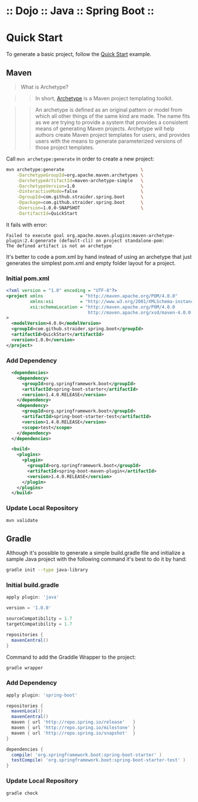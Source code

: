 ﻿:: Dojo :: Java :: Spring Boot ::
=================================

#  Quick Start

To generate a basic project, follow the [Quick Start](http://projects.spring.io/spring-boot/#quick-start) example.

## Maven

> What is Archetype?

>> In short, [Archetype](http://maven.apache.org/archetype/index.html) is a Maven project templating toolkit.

>> An archetype is defined as an original pattern or model from which all other things of the same kind are made. The name fits as we are trying to provide a system that provides a consistent means of generating Maven projects. Archetype will help authors create Maven project templates for users, and provides users with the means to generate parameterized versions of those project templates.

Call ```mvn archetype:generate``` in order to create a new project:

```bash
mvn archetype:generate                             \
    -DarchetypeGroupId=org.apache.maven.archetypes \
    -DarchetypeArtifactId=maven-archetype-simple   \
    -DarchetypeVersion=1.0                         \
    -DinteractiveMode=false                        \
    -DgroupId=com.github.straider.spring.boot      \
    -Dpackage=com.github.straider.spring.boot      \
    -Dversion=1.0.0-SNAPSHOT                       \
    -DartifactId=QuickStart
```

It fails with error:

```
Failed to execute goal org.apache.maven.plugins:maven-archetype-plugin:2.4:generate (default-cli) on project standalone-pom:
The defined artifact is not an archetype
```

It's better to code a pom.xml by hand instead of using an archetype that just generates the simplest pom.xml and empty folder layout for a project.

### Initial pom.xml

```xml
<?xml version = "1.0" encoding = "UTF-8"?>
<project xmlns              = "http://maven.apache.org/POM/4.0.0"
         xmlns:xsi          = "http://www.w3.org/2001/XMLSchema-instance"
         xsi:schemaLocation = "http://maven.apache.org/POM/4.0.0
                               http://maven.apache.org/xsd/maven-4.0.0.xsd"
>
  <modelVersion>4.0.0</modelVersion>
  <groupId>com.github.straider.spring.boot</groupId>
  <artifactId>QuickStart</artifactId>
  <version>1.0.0</version>
</project>
```

### Add Dependency

```xml
  <dependencies>
    <dependency>
      <groupId>org.springframework.boot</groupId>
      <artifactId>spring-boot-starter</artifactId>
      <version>1.4.0.RELEASE</version>
    </dependency>
    <dependency>
      <groupId>org.springframework.boot</groupId>
      <artifactId>spring-boot-starter-test</artifactId>
      <version>1.4.0.RELEASE</version>
      <scope>test</scope>
    </dependency>
  </dependencies>

  <build>
    <plugins>
      <plugin>
        <groupId>org.springframework.boot</groupId>
        <artifactId>spring-boot-maven-plugin</artifactId>
        <version>1.4.0.RELEASE</version>
      </plugin>
    </plugins>
  </build>
```

### Update Local Repository

```bash
mvn validate
```

## Gradle

Although it's possible to generate a simple build.gradle file and initialize a sample Java project with the following command it's best to do it by hand:

```bash
gradle init --type java-library
```

### Initial build.gradle

```groovy
apply plugin: 'java'

version = '1.0.0'

sourceCompatibility = 1.7
targetCompatibility = 1.7

repositories {
  mavenCentral()
}
```

Command to add the Graddle Wrapper to the project:

```bash
gradle wrapper
```

### Add Dependency

```groovy
apply plugin: 'spring-boot'

repositories {
  mavenLocal()
  mavenCentral()
  maven { url 'http://repo.spring.io/release'   }
  maven { url 'http://repo.spring.io/milestone' }
  maven { url 'http://repo.spring.io/snapshot'  }
}

dependencies {
  compile( 'org.springframework.boot:spring-boot-starter' )
  testCompile( 'org.springframework.boot:spring-boot-starter-test' )
}
```

### Update Local Repository

```bash
gradle check
```
